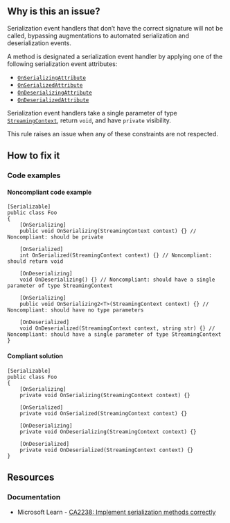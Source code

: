 ## Why is this an issue?

Serialization event handlers that don’t have the correct signature will not be called, bypassing augmentations to automated serialization and
deserialization events.

A method is designated a serialization event handler by applying one of the following serialization event attributes:

- [`OnSerializingAttribute`](https://learn.microsoft.com/en-us/dotnet/api/system.runtime.serialization.onserializingattribute)
- [`OnSerializedAttribute`](https://learn.microsoft.com/en-us/dotnet/api/system.runtime.serialization.onserializedattribute)
- [`OnDeserializingAttribute`](https://learn.microsoft.com/en-us/dotnet/api/system.runtime.serialization.ondeserializingattribute)
- [`OnDeserializedAttribute`](https://learn.microsoft.com/en-us/dotnet/api/system.runtime.serialization.ondeserializedattribute)

Serialization event handlers take a single parameter of type [`StreamingContext`](https://learn.microsoft.com/en-us/dotnet/api/system.runtime.serialization.streamingcontext), return
`void`, and have `private` visibility.

This rule raises an issue when any of these constraints are not respected.

## How to fix it

### Code examples

#### Noncompliant code example

    [Serializable]
    public class Foo
    {
        [OnSerializing]
        public void OnSerializing(StreamingContext context) {} // Noncompliant: should be private
    
        [OnSerialized]
        int OnSerialized(StreamingContext context) {} // Noncompliant: should return void
    
        [OnDeserializing]
        void OnDeserializing() {} // Noncompliant: should have a single parameter of type StreamingContext
    
        [OnSerializing]
        public void OnSerializing2<T>(StreamingContext context) {} // Noncompliant: should have no type parameters
    
        [OnDeserialized]
        void OnDeserialized(StreamingContext context, string str) {} // Noncompliant: should have a single parameter of type StreamingContext
    }

#### Compliant solution

    [Serializable]
    public class Foo
    {
        [OnSerializing]
        private void OnSerializing(StreamingContext context) {}
    
        [OnSerialized]
        private void OnSerialized(StreamingContext context) {}
    
        [OnDeserializing]
        private void OnDeserializing(StreamingContext context) {}
    
        [OnDeserialized]
        private void OnDeserialized(StreamingContext context) {}
    }

## Resources

### Documentation

- Microsoft Learn - [CA2238: Implement serialization methods
  correctly](https://learn.microsoft.com/en-us/visualstudio/code-quality/ca2238)